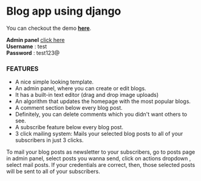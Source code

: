 # Blog app using django

You can checkout the demo **[here](http://djangoblogsxyz.pythonanywhere.com/)**.

**Admin panel** [click here](http://djangoblogsxyz.pythonanywhere.com/admin)<br>
**Username** : test <br>
**Password** : test123@ <br>

### FEATURES

* A nice simple looking template.
* An admin panel, where you can create or edit blogs.
* It has a built-in text editor (drag and drop image uploads)
* An algorithm that updates the homepage with the most popular blogs.
* A comment section below every blog post.
* Definitely, you can delete comments which you didn't want others to see.
* A subscribe feature below every blog post.
* 3 click mailing system: Mails your selected blog posts to all of your subscribers in just 3 clicks.

To mail your blog posts as newsletter to your subscribers, go to posts page in admin panel, select posts you wanna send, click on actions dropdown , select mail posts.
If your credentials are correct, then, those selected posts will be sent to all of your subscribers.
